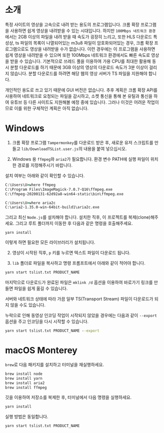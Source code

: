 # 소개

특정 사이트의 영상을 고속으로 내려 받는 용도의 프로그램입니다. 크롬 확장 프로그램을 사용하면 쉽게 영상을 내려받을 수 있는 시대입니다. 하지만 `100Mbps 네트워크 환경`에서는 2GB 이상의 파일을 내려 받을 때 속도가 굉장히 느리고, 또한 HLS 다운로드 특성상, ts 파일의 목록이 나열되어있는 m3u8 파일이 암호화되어있는 경우, 크롬 확장 프로그램으로도 영상을 내려받을 수가 없습니다. 이런 경우에는 이 프로그램을 사용하면 쉽게 영상을 내려받을 수 있으며 또한 100Mbps 네트워크 환경에서도 빠른 속도로 영상을 받을 수 있습니다. 기본적으로 쓰레드 풀을 이용하여 가용 CPU를 최대한 활용해 동시 분할 다운로드를 하기 때문에
3GB 이상의 영상의 다운로드 속도가 3분 이상이 걸리지 않습니다. 분할 다운로드를 하려면 해당 웹의 영상 서버가 TS 파일을 지원해야 합니다.

개인적인 용도로 쓰고 있기 때문에 GUI 버전은 없습니다. 추후 계획은 크롬 확장 API를 사용하여 네트워크로 요청되는 파일을 감시하고, 소켓 통신을 통해 본 유틸과 통신을 하여 유튜브 등 다른 사이트도 지원해볼 예정 중에 있습니다. 그러나 이것은 어려운 작업이므로 이를 위한 구체적인 계획은 아직 없습니다.

# Windows

1. 크롬 확장 프로그램 `Tampermonkey`를 다운로드 받은 후, 새로운 유저 스크립트를 만들고 `lib/DownloadTSList.user.js`의 내용을 붙여 넣으십시오.

2. Windows 용 `ffmpeg`와 `aria2`가 필요합니다. 환경 변수 PATH에 실행 파일이 위치한 경로를 지정해주시기 바랍니다.

설치 여부는 아래와 같이 확인할 수 있습니다.

```bat
C:\Users\U>where ffmpeg
C:\Program Files\ImageMagick-7.0.7-Q16\ffmpeg.exe
C:\ffmpeg-20200131-62d92a8-win64-static\bin\ffmpeg.exe

C:\Users\U>where aria2c
C:\aria2-1.35.0-win-64bit-build1\aria2c.exe
```

그리고 최신 `Node.js`를 설치해야 합니다. 설치한 직후, 이 프로젝트를 복제(clone)해주세요. 그리고 루트 폴더까지 이동한 후 다음과 같은 명령을 호출해주세요.

```
yarn install
```

이렇게 하면 필요한 모든 라이브러리가 설치됩니다.

2. 영상이 시작된 직후, `p` 키를 누르면 텍스트 파일이 다운로드 됩니다.

3. `lib` 폴더로 파일을 복사하고 명령 프롬프트에서 아래와 같이 적어야 합니다.

```cmd
yarn start tslist.txt PRODUCT_NAME
```

마지막으로 다운로드가 완료된 파일은 `mklink /d` 옵션을 이용하여 바로가기 링크를 만들면 파일을 쉽게 옮길 수 있습니다.

서버와 네트워크 상태에 따라 가끔 일부 TS(Transport Stream) 파일이 다운로드가 되지 않을 수도 있습니다.

누락으로 인해 동영상 인코딩 작업이 시작되지 않았을 경우에는 다음과 같이 `--export` 옵션을 주고 인코딩을 다시 시작할 수 있습니다.

```cmd
yarn start tslist.txt PRODUCT_NAME --export
```

# macOS Monterey

`brew`로 다음 패키지를 설치하고 터미널을 재실행하세요.

```sh
brew install node
brew install yarn
brew install aria2
brew install ffmpeg
```

깃을 이용하여 저장소를 복제한 후, 터미널에서 다음 명령을 실행하세요.

```sh
yarn install
```

실행 방법은 동일합니다.

```bash
yarn start tslist.txt PRODUCT_NAME
```
